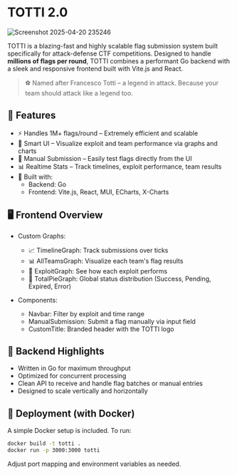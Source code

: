 # TOTTI 2.0

![Screenshot 2025-04-20 235246](https://github.com/user-attachments/assets/4244022e-74fe-491a-9cd1-5f043711756f)

TOTTI is a blazing-fast and highly scalable flag submission system built specifically for attack-defense CTF competitions. Designed to handle **millions of flags per round**, TOTTI combines a performant Go backend with a sleek and responsive frontend built with Vite.js and React.

> ⚽ Named after Francesco Totti – a legend in attack. Because your team should attack like a legend too.

🚀 Features
-----------
- ⚡ Handles 1M+ flags/round – Extremely efficient and scalable
- 🧠 Smart UI – Visualize exploit and team performance via graphs and charts
- 🧪 Manual Submission – Easily test flags directly from the UI
- 📊 Realtime Stats – Track timelines, exploit performance, team results
- 🎨 Built with:
  - Backend: Go
  - Frontend: Vite.js, React, MUI, ECharts, X-Charts

🖥️ Frontend Overview
---------------------
- Custom Graphs:
  - 📈 TimelineGraph: Track submissions over ticks
  - 📊 AllTeamsGraph: Visualize each team's flag results
  - 🐞 ExploitGraph: See how each exploit performs
  - 🥧 TotalPieGraph: Global status distribution (Success, Pending, Expired, Error)

- Components:
  - Navbar: Filter by exploit and time range
  - ManualSubmission: Submit a flag manually via input field
  - CustomTitle: Branded header with the TOTTI logo

🧰 Backend Highlights
---------------------
- Written in Go for maximum throughput
- Optimized for concurrent processing
- Clean API to receive and handle flag batches or manual entries
- Designed to scale vertically and horizontally

🐳 Deployment (with Docker)
----------------------------
A simple Docker setup is included. To run:

```bash
docker build -t totti .
docker run -p 3000:3000 totti
```

Adjust port mapping and environment variables as needed.

